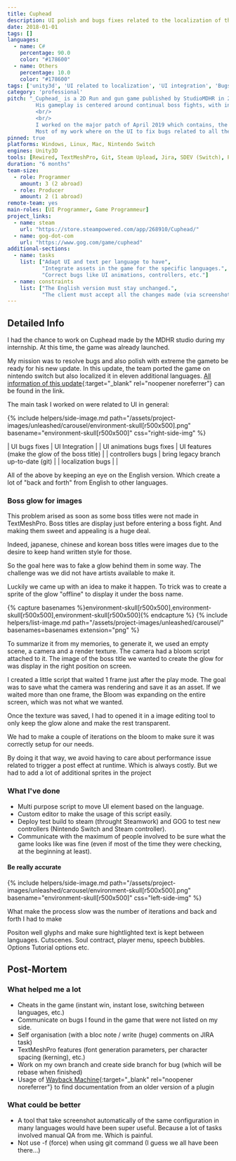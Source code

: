 ```yaml
---
title: Cuphead
description: UI polish and bugs fixes related to the localization of the game
date: 2018-01-01
tags: []
languages:
  - name: C#
    percentage: 90.0
    color: "#178600"
  - name: Others
    percentage: 10.0
    color: "#178600"
tags: ['unity3d', 'UI related to localization', 'UI integration', 'Bugs fixes', 'Tools']
category: 'professional'
pitch: "_Cuphead_ is a 2D Run and gun game published by StudioMDHR in 2017.
         His gameplay is centered around continual boss fights, with interspersed run and gun levels.
         <br/>
         <br/>
         I worked on the major patch of April 2019 which contains, the nintendo switch released, Mugman mode and localization in 11 languages of the game.
         Most of my work where on the UI to fix bugs related to all the new languages in the game."
pinned: true
platforms: Windows, Linux, Mac, Nintendo Switch
engines: Unity3D
tools: [Rewired, TextMeshPro, Git, Steam Upload, Jira, SDEV (Switch), Paint.net, Jenkins]
duration: "6 months"
team-size:
  - role: Programmer
    amount: 3 (2 abroad)
  - role: Producer
    amount: 2 (1 abroad)
remote-team: yes
main-roles: [UI Programmer, Game Programmeur]
project_links:
  - name: steam
    url: "https://store.steampowered.com/app/268910/Cuphead/"
  - name: gog-dot-com
    url: "https://www.gog.com/game/cuphead"
additional-sections:
  - name: tasks
    list: ["Adapt UI and text per language to have",
           "Integrate assets in the game for the specific languages.",
           "Correct bugs like UI animations, controllers, etc."]
  - name: constraints
    list: ["The English version must stay unchanged.",
           "The client must accept all the changes made (via screenshots)."]
---
```

<!---
Gregoire Boiron <gregoire.boiron@gmail.com>
Copyright (c) 2018-2019 Gregoire Boiron  All Rights Reserved.
--->

Detailed Info
--------------------
I had the chance to work on Cuphead made by the MDHR studio during my internship. At this time, the game was already launched.

My mission was to resolve bugs and also polish with extreme the gameto be ready for his new update. In this update, the team ported the game on nintendo switch but also localized it in eleven additional languages. [All information of this update](http://studiomdhr.com/cuphead-is-coming-to-nintendo-switch-plus-new-free-content-for-everyone/){:target="_blank" rel="noopener noreferrer"} can be found in the link.

The main task I worked on were related to UI in general:

{% include helpers/side-image.md path="/assets/project-images/unleashed/carousel/environment-skull[r500x500].png" basename="environment-skull[r500x500]" css="right-side-img" %}

| UI bugs fixes | UI Integration |
| UI animations bugs fixes | UI features (make the glow of the boss title) |
| controllers bugs | bring legacy branch up-to-date (git) |
| localization bugs |  |

All of the above by keeping an eye on the English version. Which create a lot of "back and forth" from English to other languages. 

### Boss glow for images
This problem arised as soon as some boss titles were not made in TextMeshPro. Boss titles are display just before entering a boss fight. And making them sweet and appealing is a huge deal.

Indeed, japanese, chinese and korean boss titles were images due to the desire to keep hand written style for those.

So the goal here was to fake a glow behind them in some way. The challenge was we did not have artists available to make it.

Luckily we came up with an idea to make it happen. To trick was to create a sprite of the glow "offline" to display it under the boss name. 

{% capture basenames %}environment-skull[r500x500],environment-skull[r500x500],environment-skull[r500x500]{% endcapture %}
{% include helpers/list-image.md path="/assets/project-images/unleashed/carousel/" basenames=basenames extension="png" %}

To summarize it from my memories, to generate it, we used an empty scene, a camera and a render texture. The camera had a bloom script attached to it. The image of the boss title we wanted to create the glow for was display in the right position on screen.

I created a little script that waited 1 frame just after the play mode. The goal was to save what the camera was rendering and save it as an asset. If we waited more than one frame, the Bloom was expanding on the entire screen, which was not what we wanted.

Once the texture was saved, I had to opened it in a image editing tool to only keep the glow alone and make the rest transparent.

We had to make a couple of iterations on the bloom to make sure it was correctly setup for our needs.

By doing it that way, we avoid having to care about performance issue related to trigger a post effect at runtime. Which is always costly. But we had to add a lot of additional sprites in the project 

### What I've done
* Multi purpose script to move UI element based on the language.
* Custom editor to make the usage of this script easily.
* Deploy test build to steam (throught Steamwork) and GOG to test new controllers (Nintendo Switch and Steam controller).
* Communicate with the maximum of people involved to be sure what the game looks like was fine 
(even if most of the time they were checking, at the beginning at least).

#### Be really accurate
{% include helpers/side-image.md path="/assets/project-images/unleashed/carousel/environment-skull[r500x500].png" basename="environment-skull[r500x500]" css="left-side-img" %}

What make the process slow was the number of iterations and back and forth I had to make 

<!--
To give an order of size Cuphead is :
- 81 death quotes
- 
In 11 new languages !-->

Positon well glyphs and make sure hightlighted text is kept between languages.
Cutscenes.
Soul contract, player menu, speech bubbles.
Options
Tutorial options
etc.


Post-Mortem
--------------------
### What helped me a lot
* Cheats in the game (instant win, instant lose, switching between languages, etc.)
* Communicate on bugs I found in the game that were not listed on my side.
* Self organisation (with a bloc note / write (huge) comments on JIRA task)
* TextMeshPro features (font generation parameters, per character spacing (kerning), etc.)
* Work on my own branch and create side branch for bug (which will be rebase when finished)
* Usage of [Wayback Machine](http://web.archive.org/){:target="_blank"  rel="noopener noreferrer"} to find documentation from an older version of a plugin

### What could be better
* A tool that take screenshot automatically of the same configuration in many languages would have been super useful. Because a lot of tasks involved manual QA from me. Which is painful.
* Not use -f (force) when using git command (I guess we all have been there...)